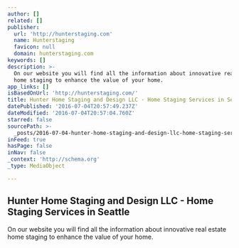 ```yaml
---
author: []
related: []
publisher:
  url: 'http://hunterstaging.com'
  name: Hunterstaging
  favicon: null
  domain: hunterstaging.com
keywords: []
description: >-
  On our website you will find all the information about innovative real estate
  home staging to enhance the value of your home.
app_links: []
isBasedOnUrl: 'http://hunterstaging.com/'
title: Hunter Home Staging and Design LLC - Home Staging Services in Seattle
datePublished: '2016-07-04T20:57:49.237Z'
dateModified: '2016-07-04T20:57:04.760Z'
starred: false
sourcePath: >-
  _posts/2016-07-04-hunter-home-staging-and-design-llc-home-staging-services-i.md
inFeed: true
hasPage: false
inNav: false
_context: 'http://schema.org'
_type: MediaObject

---
```

<article style=""><h1>Hunter Home Staging and Design LLC - Home Staging Services in Seattle</h1><p>On our website you will find all the information about innovative real estate home staging to enhance the value of your home.</p></article>